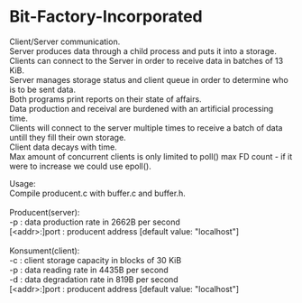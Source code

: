# Bit-Factory-Incorporated
Client/Server communication.
<br/>
Server produces data through a child process and puts it into a storage.<br/>
Clients can connect to the Server in order to receive data in batches of 13 KiB.<br/>
Server manages storage status and client queue in order to determine who is to be sent data.<br/>
Both programs print reports on their state of affairs.<br/>
Data production and receival are burdened with an artificial processing time.<br/>
Clients will connect to the server multiple times to receive a batch of data untill they fill their own storage.<br/>
Client data decays with time.<br/>
Max amount of concurrent clients is only limited to poll() max FD count - if it were to increase we could use epoll().<br/>


Usage:<br/>
Compile producent.c with buffer.c and buffer.h.<br/>
<br/>
Producent(server):<br/>
-p <float> : data production rate in 2662B per second<br/>
[\<addr\>:]port : producent address [default value: "localhost"]<br/>
<br/>
Konsument(client):<br/>
-c <int> : client storage capacity in blocks of 30 KiB<br/>
-p <float> : data reading rate in 4435B per second<br/>
-d <float> : data degradation rate in 819B per second<br/>
[\<addr\>:]port : producent address [default value: "localhost"]<br/>
